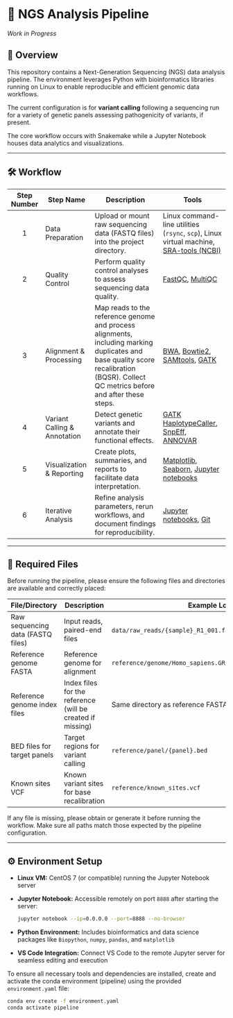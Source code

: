 # 🧬 NGS Analysis Pipeline
*Work in Progress*

## 🚀 Overview

This repository contains a Next-Generation Sequencing (NGS) data analysis pipeline. The environment leverages Python with bioinformatics libraries running on Linux to enable reproducible and efficient genomic data workflows. 

The current configuration is for **variant calling** following a sequencing run for a variety of genetic panels assessing pathogenicity of variants, if present. 

The core workflow occurs with Snakemake while a Jupyter Notebook houses data analytics and visualizations.

---

## 🛠️ Workflow

| Step Number | Step Name              | Description                                                                                   | Tools                                                                                       |
|:-----------:|------------------------|-----------------------------------------------------------------------------------------------|---------------------------------------------------------------------------------------------|
| 1           | Data Preparation       | Upload or mount raw sequencing data (FASTQ files) into the project directory.                 | Linux command-line utilities (`rsync`, `scp`), Linux virtual machine, [SRA-tools (NCBI)](https://github.com/ncbi/sra-tools)  |
| 2           | Quality Control        | Perform quality control analyses to assess sequencing data quality.                           | [FastQC](https://www.bioinformatics.babraham.ac.uk/projects/fastqc/), [MultiQC](https://multiqc.info/)             |
| 3           | Alignment & Processing | Map reads to the reference genome and process alignments, including marking duplicates and base quality score recalibration (BQSR). Collect QC metrics before and after these steps. | [BWA](http://bio-bwa.sourceforge.net/), [Bowtie2](http://bowtie-bio.sourceforge.net/bowtie2/index.shtml), [SAMtools](http://www.htslib.org/), [GATK](https://gatk.broadinstitute.org/hc/en-us)                      |
| 4           | Variant Calling & Annotation | Detect genetic variants and annotate their functional effects.                                 | [GATK HaplotypeCaller](https://gatk.broadinstitute.org/hc/en-us/articles/360037225632-HaplotypeCaller), [SnpEff](http://snpeff.sourceforge.net/), [ANNOVAR](http://annovar.openbioinformatics.org/en/latest/)                                                       |
| 5           | Visualization & Reporting | Create plots, summaries, and reports to facilitate data interpretation.                        | [Matplotlib](https://matplotlib.org/), [Seaborn](https://seaborn.pydata.org/), [Jupyter notebooks](https://jupyter.org/)                                                     |
| 6           | Iterative Analysis     | Refine analysis parameters, rerun workflows, and document findings for reproducibility.       | [Jupyter notebooks](https://jupyter.org/), [Git](https://git-scm.com/)                                                   |

---

## 📁 Required Files

Before running the pipeline, please ensure the following files and directories are available and correctly placed:

| File/Directory                              | Description                                       | Example Location                        |
|--------------------------------------------|-------------------------------------------------|----------------------------------------|
| Raw sequencing data (FASTQ files)           | Input reads, paired-end files                    | `data/raw_reads/{sample}_R1_001.fastq.gz` and `_R2_001.fastq.gz` |
| Reference genome FASTA                      | Reference genome for alignment                    | `reference/genome/Homo_sapiens.GRCh38.dna.primary_assembly.fa`    |
| Reference genome index files                | Index files for the reference (will be created if missing) | Same directory as reference FASTA      |
| BED files for target panels                  | Target regions for variant calling                | `reference/panel/{panel}.bed`           |
| Known sites VCF                             | Known variant sites for base recalibration       | `reference/known_sites.vcf`             |

If any file is missing, please obtain or generate it before running the workflow. Make sure all paths match those expected by the pipeline configuration.

---

## ⚙️ Environment Setup

- **Linux VM:** CentOS 7 (or compatible) running the Jupyter Notebook server
- **Jupyter Notebook:** Accessible remotely on port `8888` after starting the server:

     ```bash
   jupyter notebook --ip=0.0.0.0 --port=8888 --no-browser
     
- **Python Environment:** Includes bioinformatics and data science packages like `Biopython`, `numpy`, `pandas`, and `matplotlib`
- **VS Code Integration:** Connect VS Code to the remote Jupyter server for seamless editing and execution

To ensure all necessary tools and dependencies are installed, create and activate the conda environment (pipeline) using the provided `environment.yaml` file:

```bash
conda env create -f environment.yaml
conda activate pipeline

